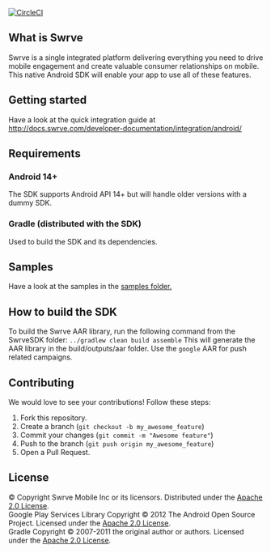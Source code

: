 [![CircleCI](https://circleci.com/gh/Swrve/swrve-android-sdk.svg?style=shield)](https://circleci.com/gh/Swrve/swrve-android-sdk)

What is Swrve
-------------
Swrve is a single integrated platform delivering everything you need to drive mobile engagement and create valuable consumer relationships on mobile.  
This native Android SDK will enable your app to use all of these features.

Getting started
---------------
Have a look at the quick integration guide at http://docs.swrve.com/developer-documentation/integration/android/

Requirements
------------
### Android 14+
The SDK supports Android API 14+ but will handle older versions with a dummy SDK.

### Gradle (distributed with the SDK)
Used to build the SDK and its dependencies.

Samples
-------
Have a look at the samples in the [samples folder.](samples/README.md)

How to build the SDK
--------------------
To build the Swrve AAR library, run the following command from the SwrveSDK folder:
`../gradlew clean build assemble`
This will generate the AAR library in the build/outputs/aar folder. Use the `google` AAR for push related campaigns.

Contributing
------------
We would love to see your contributions! Follow these steps:

1. Fork this repository.
2. Create a branch (`git checkout -b my_awesome_feature`)
3. Commit your changes (`git commit -m "Awesome feature"`)
4. Push to the branch (`git push origin my_awesome_feature`)
5. Open a Pull Request.

License
-------
© Copyright Swrve Mobile Inc or its licensors. Distributed under the [Apache 2.0 License](LICENSE).  
Google Play Services Library Copyright © 2012 The Android Open Source Project. Licensed under the [Apache 2.0 License](http://www.apache.org/licenses/LICENSE-2.0).  
Gradle Copyright © 2007-2011 the original author or authors. Licensed under the [Apache 2.0 License](http://www.apache.org/licenses/LICENSE-2.0).
